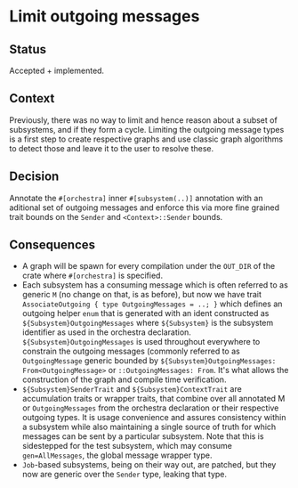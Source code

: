 # Limit outgoing messages

## Status

Accepted + implemented.

## Context

Previously, there was no way to limit and hence reason about a subset of subsystems, and if they form a cycle. Limiting the outgoing message types is a first step to create respective graphs and use classic graph algorithms to detect those and leave it to the user to resolve these.

## Decision

Annotate the `#[orchestra]` inner `#[subsystem(..)]` annotation
with an aditional set of outgoing messages and enforce this via more fine grained trait bounds on the `Sender` and `<Context>::Sender` bounds.

## Consequences

* A graph will be spawn for every compilation under the `OUT_DIR` of the crate where `#[orchestra]` is specified.
* Each subsystem has a consuming message which is often referred to as generic `M` (no change on that, is as before), but now we have trait `AssociateOutgoing { type OutgoingMessages = ..; }` which defines an outgoing helper `enum` that is generated with an ident constructed as `${Subsystem}OutgoingMessages` where `${Subsystem}` is the subsystem identifier as used in the orchestra declaration. `${Subsystem}OutgoingMessages` is used throughout everywhere to constrain the outgoing messages (commonly referred to as `OutgoingMessage` generic bounded by `${Subsystem}OutgoingMessages: From<OutgoingMessage>` or `::OutgoingMessages: From`. It's what allows the construction of the graph and compile time verification.
* `${Subsystem}SenderTrait` and `${Subsystem}ContextTrait` are accumulation traits or wrapper traits, that combine over all annotated M or `OutgoingMessages` from the orchestra declaration or their respective outgoing types. It is usage convenience and assures consistency within a subsystem while also maintaining a single source of truth for which messages can be sent by a particular subsystem. Note that this is sidestepped for the test subsystem, which may consume `gen=AllMessages`, the global message wrapper type.
* `Job`-based subsystems, being on their way out, are patched, but they now are generic over the `Sender` type, leaking that type.
